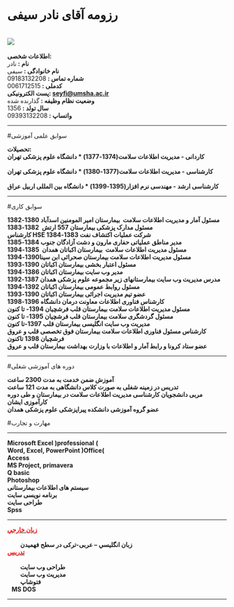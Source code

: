 # رزومه آقای نادر سیفی
<br>
<img src="https://www.google.com/images/branding/googlelogo/1x/googlelogo_color_272x92dp.png" /> <br>
<br>
<strong >اطلاعات شخصی: </strong> <br>
<strong>نام :    </strong>نادر<br>
<strong>نام خانوادگی :  </strong>سیفی<br>
<strong>شماره تماس :   </strong>09183132208<br>
<strong>کدملی :   </strong> 0061712515<br>
<strong>پست الکترونيکی:  </strong><strong><a href="mailto:seyfi@umsha.ac.ir">seyfi@umsha.ac.ir</a> <br /></strong>
<strong>وضعيت نظام وظيفه :   </strong>گذارنده شده<br>
<strong>سال تولد :   </strong> 1356<br>
<strong>واتساپ :   </strong> 09393132208<br>

<hr>

#سوابق علمی آموزشی

<strong >تحصیلات: </strong> <br>
<strong>کاردانی - مدیریت اطلاعات سلامت(1374-1377) *   دانشگاه علوم پزشکی تهران</strong> <br>   
<strong>کارشناسی - مدیریت اطلاعات سلامت(1377-1380) *   دانشگاه علوم پزشکی تهران</strong> <br>   
<strong>کارشناسی ارشد - مهندسی نرم افزار(1395-1399) *   دانشگاه بین المللی اربیل عراق</strong> <br>   

<hr>

#سوابق کاری

<strong>مسئول آمار و مدیریت اطلاعات سلامت &nbsp;بیمارستان امیر المومنین اسدآباد 1380-1382</strong> <br>
<strong>مسئول مدارک پزشکی بیمارستان 557 ارتش&nbsp; 1382-1383</strong><br>
<strong>کارشناس </strong><strong>HSE</strong><strong> شرکت عملیات اکتشاف نفت 1383-1384</strong><br>
<strong>مدیر مناطق عملیاتی حفاری مارون و دشت آزادگان جنوب 1384-1385</strong><br>
<strong>مسئول مدیریت اطلاعات سلامت &nbsp;بیمارستان اکباتان همدان &nbsp;1385-1394</strong><br>
<strong>مسئول مدیریت اطلاعات سلامت بیمارستان صحرائی ابن سینا1390-1394</strong><br>
<strong>مسئول اعتبار بخشی بیمارستان اکباتان 1390-1393</strong><br>
<strong>مدیر وب سایت بیمارستان اکباتان 1386-1394</strong><br>
<strong>مدرس مدیریت وب سایت بیمارستانهای زیر مجموعه علوم پزشکی همدان 1387-1392</strong><br>
<strong>مسئول روابط عمومی بیمارستان اکباتان 1392-1394</strong><br>
<strong>عضو تیم مدیریت اجرائی بیمارستان اکباتان 1390-1393</strong><br>
<strong>کارشناس فناوری اطلاعات معاونت درمان دانشگاه 1396-1398</strong><br>
<strong>مسئول مدیریت اطلاعات سلامت بیمارستان قلب فرشچیان 1394- تا کنون</strong><br>
<strong>مسئول گردشگری سلامت بیمارستان قلب فرشچیان 1395- تا کنون</strong><br>
<strong>مدیریت وب سایت انگلیسی بیمارستان قلب 1397-تا کنون</strong><br>
<strong>کارشناس مسئول فناوری اطلاعات سلامت بیمارستان فوق تخصصی قلب و عروق فرشچیان 1398 تاکنون </strong><br>
<strong>عضو ستاد کرونا و رابط آمار و اطلاعات با وزارت بهداشت بیمارستان قلب و عروق </strong><br>
<hr>

#دوره های آموزشی شغلی

<strong>آموزش ضمن خدمت به مدت 2300 ساعت</strong><br>
<strong>تدریس در زمینه شغلی به صورت کلاس دانشگاهی به مدت 121 ساعت </strong><br>
<strong>مربی دانشجویان کارشناسی مدیریت اطلاعات سلامت در بیمارستان و طی دوره کارآموزی ایشان </strong><br>
<strong>عضو گروه آموزشی دانشکده پیراپزشکی علوم پزشکی همدان </strong><br>

#مهارت و تجارب

<hr>

<strong>Microsoft Excel </strong><strong>)</strong><strong>professional</strong> <strong>(</strong><br>
<strong>Word, Excel, PowerPoint </strong><strong>)</strong><strong>Office</strong><strong>(</strong><br>
<strong>Access</strong><br>
<strong>MS Project, primavera</strong><br>
<strong>Q basic</strong><br>
<strong>Photoshop</strong><br>
<strong>سیستم های اطلاعات بیمارستانی</strong><br>
<strong>برنامه نویسی سایت</strong><br>
<strong>طراحی سایت</strong><br>
<strong>Spss</strong><br>
<hr>
<strong><u><span style="color: #ff0000;">زبان خارجي</span> <br /></u></strong><br>
<strong>&nbsp;&nbsp;&nbsp;&nbsp;&nbsp;&nbsp;&nbsp;&nbsp; </strong><strong>زبان انگليسي </strong><strong>&ndash;</strong><strong> عربی-ترکی در سطح فهمیدن </strong><br>
<strong><u><span style="color: #ff0000;">تدريس</span> <br /></u></strong><br>
<strong>&nbsp;&nbsp;&nbsp;&nbsp;&nbsp;&nbsp;&nbsp;&nbsp; </strong><strong>طراحی وب سایت</strong><br>
<strong>&nbsp;&nbsp;&nbsp;&nbsp;&nbsp;&nbsp;&nbsp;&nbsp; </strong><strong>مدیریت وب سایت</strong><br>
<strong>&nbsp;&nbsp;&nbsp;&nbsp;&nbsp;&nbsp;&nbsp;&nbsp; </strong><strong>فتوشاپ</strong><br>
<strong>&nbsp;&nbsp; </strong><strong>MS DOS</strong><br>
<hr>

